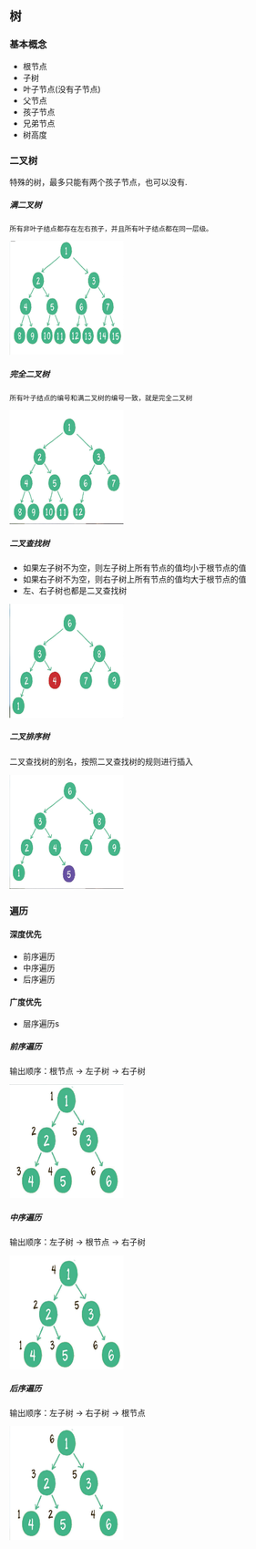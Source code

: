 ## 树

### 基本概念

* 根节点
* 子树
* 叶子节点(没有子节点)
* 父节点
* 孩子节点
* 兄弟节点
* 树高度


### 二叉树

特殊的树，最多只能有两个孩子节点，也可以没有.


#####  满二叉树

    所有非叶子结点都存在左右孩子，并且所有叶子结点都在同一层级。
    
<img src="pics/full_tree.png" width="200" height="200">

##### 完全二叉树
    所有叶子结点的编号和满二叉树的编号一致，就是完全二叉树
    
<img src="pics/complete_tree.png" width="200" height="200">
    

##### 二叉查找树

* 如果左子树不为空，则左子树上所有节点的值均小于根节点的值
* 如果右子树不为空，则右子树上所有节点的值均大于根节点的值
* 左、右子树也都是二叉查找树 

<img src="pics/tree_find.png" width="200" height="200">

##### 二叉排序树

二叉查找树的别名，按照二叉查找树的规则进行插入

<img src="pics/tree_sort.png" width="200" height="200">


### 遍历

#### 深度优先
 * 前序遍历
 * 中序遍历
 * 后序遍历

#### 广度优先

 * 层序遍历s
 
 
##### 前序遍历
 
 输出顺序：根节点 -> 左子树 -> 右子树
 
 <img src="pics/traverse_1.png" width="200" height="200">

##### 中序遍历
 
 输出顺序：左子树 -> 根节点 -> 右子树
 
 <img src="pics/traverse_2.png" width="200" height="200">

##### 后序遍历
 
 输出顺序：左子树 -> 右子树 -> 根节点
 
 <img src="pics/traverse_3.png" width="200" height="200">